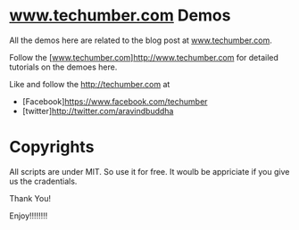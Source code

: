 www.techumber.com    Demos
==========================

All the demos here are related to the blog post at www.techumber.com.

Follow the [www.techumber.com]http://www.techumber.com for detailed tutorials on the demoes here.

Like and follow the http://techumber.com at

*   [Facebook]https://www.facebook.com/techumber
*   [twitter]http://twitter.com/aravindbuddha


Copyrights
==========================

All scripts are under MIT. So use it for free. It woulb be appriciate if you give us the cradentials.



Thank You!

Enjoy!!!!!!!!

   






